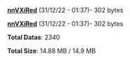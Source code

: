 [**nnVXiRed**](/data/nnVXiRed.txt) (31/12/22 - 01:37)- 302 bytes

[**nnVXiRed**](/data/nnVXiRed.txt) (31/12/22 - 01:37)- 302 bytes

**Total Datas**: 2340

**Total Size**: 14.88 MB / 14.9 MB